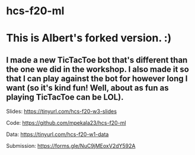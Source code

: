 # hcs-f20-ml
# This is Albert's forked version. :) 
## I made a new TicTacToe bot that's different than the one we did in the workshop. I also made it so that I can play against the bot for however long I want (so it's kind fun! Well, about as fun as playing TicTacToe can be LOL). 

Slides: https://tinyurl.com/hcs-f20-w3-slides

Code: https://github.com/mpekala23/hcs-f20-ml

Data: https://tinyurl.com/hcs-f20-w1-data

Submission: https://forms.gle/NuC9jMEoxV2dY592A
